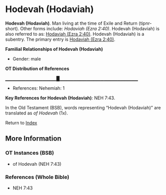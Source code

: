 # Hodevah (Hodaviah)
**Hodevah (Hodaviah)**. 
Man living at the time of Exile and Return (tipnr-short). 
Other forms include: 
*Hodaviah (Ezra 2:40)*. 
Hodevah (Hodaviah) is also referred to as: 
[Hodaviah (Ezra 2:40)](Hodaviah.4.md). 
Hodevah (Hodaviah) is a subentry. The primary entry is 
[Hodaviah (Ezra 2:40)](Hodaviah.4.md). 




**Familial Relationships of Hodevah (Hodaviah)**


* Gender: male


**OT Distribution of References**

▁▁▁▁▁▁▁▁▁▁▁▁▁▁▁█▁▁▁▁▁▁▁▁▁▁▁▁▁▁▁▁▁▁▁▁▁▁▁
* References: Nehemiah: 1



**Key References for Hodevah (Hodaviah)**: 
NEH 7:43. 


In the Old Testament (BSB), words representing “Hodevah (Hodaviah)” are translated as 
*of Hodevah* (1x). 




Return to [Index](00-Index.md)

## More Information

### OT Instances (BSB)

* of Hodevah (NEH 7:43)



### References (Whole Bible)

* NEH 7:43




